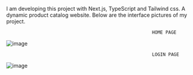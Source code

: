 I am developing this project with Next.js, TypeScript and Tailwind css. A dynamic product catalog website. 
Below are the interface pictures of my project.


                                                          HOME PAGE

![image](https://user-images.githubusercontent.com/70170606/198604290-211b1b5f-cc26-45c8-bb58-052a4b09fee7.png)


                                                          LOGIN PAGE
                                                          
![image](https://user-images.githubusercontent.com/70170606/198843105-6eeb689d-5f4c-4841-9d8c-74de8e083529.png)

